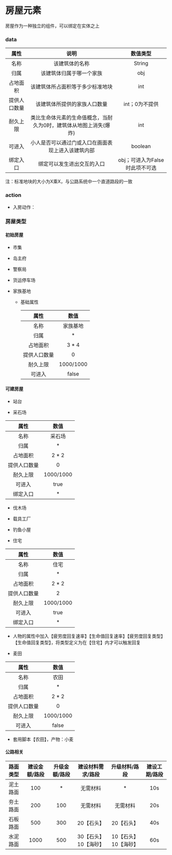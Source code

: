 # 房屋元素

房屋作为一种独立的组件，可以绑定在实体之上

### data


|     属性     |                             说明                             |            数值类型            |
| :----------: | :----------------------------------------------------------: | :----------------------------: |
|     名称     |                        该建筑体的名称                        |             String             |
|     归属     |                   该建筑体归属于哪一个家族                   |              obj               |
|   占地面积   |               该建筑体所占面积等于多少标准地块               |              int               |
| 提供人口数量 |                 该建筑体所提供的家族人口数量                 |         int；0为不提供         |
|   耐久上限   | 类比生命体元素的生命值概念，当耐久为0时，建筑体从地图上消失(爆炸) |              int               |
|    可进入    |      小人是否可以通过门或入口在画面表现上进入该建筑内部      |            boolean             |
|   绑定入口   |                  绑定可以发生进出交互的入口                  | obj；可进入为False时此项不可选 |

注：标准地块的大小为X乘X，与公路系统中一个直道路段的一致



### action

- 入房动作：



### 房屋类型

#### 初始房屋

- 市集

- 岛主府

- 警察局

- 货运停车场

- 家族基地

  - 基础属性

    |     属性     |   数值    |
    | :----------: | :-------: |
    |     名称     | 家族基地  |
    |     归属     |     *     |
    |   占地面积   |   3 * 4   |
    | 提供人口数量 |     0     |
    |   耐久上限   | 1000/1000 |
    |    可进入    |   false   |


#### 可建房屋

- 站台

- 采石场


|     属性     |   数值    |
| :----------: | :-------: |
|     名称     |  采石场   |
|     归属     |     *     |
|   占地面积   |   2 * 2   |
| 提供人口数量 |     0     |
|   耐久上限   | 1000/1000 |
|    可进入    |   true    |
|   绑定入口   |     *     |

- 伐木场

- 载具工厂

- 钓鱼小屋

- 住宅


|     属性     |   数值    |
| :----------: | :-------: |
|     名称     |   住宅    |
|     归属     |     *     |
|   占地面积   |   2 * 2   |
| 提供人口数量 |     2     |
|   耐久上限   | 1000/1000 |
|    可进入    |   true    |
|   绑定入口   |     *     |

  - 人物的属性中加入【疲劳度回复速率】【生命值回复速率】【疲劳度回复类型】【生命值回复类型】，将类型定义为在【住宅】内才可以触发回复

- 麦田


|     属性     |   数值    |
| :----------: | :-------: |
|     名称     |   农田    |
|     归属     |     *     |
|   占地面积   |   2 * 2   |
| 提供人口数量 |     0     |
|   耐久上限   | 1000/1000 |
|    可进入    |   false   |

  - 套用脚本【农田】，产物：小麦

#### 公路相关


| 路面类型 | 建设金额/路段 | 升级金额/路段 |  建设材料需求/路段   |    升级材料/路段     | 建设工期/路段 |
| :------: | :-----------: | :-----------: | :------------------: | :------------------: | :-----------: |
| 泥土路面 |      100      |       *       |       无需材料       |          *           |      10s      |
| 夯土路面 |      200      |      100      |       无需材料       |       无需材料       |      20s      |
| 石板路面 |      500      |      300      |      20【石头】      |      20【石头】      |      40s      |
| 水泥路面 |     1000      |      500      | 30【石头】10【海砂】 | 10【石头】10【海砂】 |      60s      |





